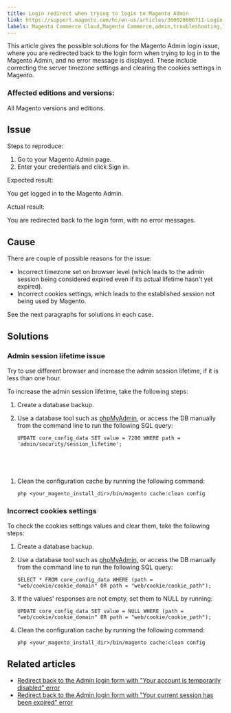 ```yaml
---
title: Login redirect when trying to login to Magento Admin
link: https://support.magento.com/hc/en-us/articles/360028606711-Login-redirect-when-trying-to-login-to-Magento-Admin
labels: Magento Commerce Cloud,Magento Commerce,admin,troubleshooting,login
---
```


This article gives the possible solutions for the Magento Admin login issue, where you are redirected back to the login form when trying to log in to the Magento Admin, and no error message is displayed. These include correcting the server timezone settings and clearing the cookies settings in Magento.

### Affected editions and versions: 

All Magento versions and editions.

## Issue

Steps to reproduce:

1. Go to your Magento Admin page.
1. Enter your credentials and click Sign in.

Expected result:

You get logged in to the Magento Admin.

Actual result:

You are redirected back to the login form, with no error messages.

## Cause

There are couple of possible reasons for the issue:

* Incorrect timezone set on browser level (which leads to the admin session being considered expired even if its actual lifetime hasn't yet expired).
* Incorrect cookies settings, which leads to the established session not being used by Magento. 

See the next paragraphs for solutions in each case.

## Solutions

### Admin session lifetime issue

Try to use different browser and increase the admin session lifetime, if it is less than one hour.

To increase the admin session lifetime, take the following steps:

1. Create a database backup.
1. Use a database tool such as [phpMyAdmin](https://devdocs.magento.com/guides/v2.2/install-gde/prereq/optional.html#install-optional-phpmyadmin), or access the DB manually from the command line to run the following SQL query:  
    
    
    <pre><code class="language-sql">UPDATE core_config_data SET value = 7200 WHERE path = 'admin/security/session_lifetime';
</code></pre>
    
    
1. Clean the configuration cache by running the following command:
    
    <pre><code class="language-bash">php &lt;your_magento_install_dir>/bin/magento cache:clean config</code></pre>
    
    

### Incorrect cookies settings

To check the cookies settings values and clear them, take the following steps:

1. Create a database backup.
1. Use a database tool such as [phpMyAdmin](https://devdocs.magento.com/guides/v2.2/install-gde/prereq/optional.html#install-optional-phpmyadmin), or access the DB manually from the command line to run the following SQL query:  
    
    
    <pre><code class="language-sql">SELECT * FROM core_config_data WHERE (path = "web/cookie/cookie_domain" OR path = "web/cookie/cookie_path");</code></pre>
    
    
1. If the values' responses are not empty, set them to NULL by running:
    
    <pre><code class="language-sql">UPDATE core_config_data SET value = NULL WHERE (path = "web/cookie/cookie_domain" OR path = "web/cookie/cookie_path");</code></pre>
    
    
1. Clean the configuration cache by running the following command:
    
    <pre><code class="language-bash">php &lt;your_magento_install_dir>/bin/magento cache:clean config</code></pre>
    
    

## Related articles

* [Redirect back to the Admin login form with "Your account is temporarily disabled" error](https://support.magento.com/hc/en-us/articles/360028606831)
* [Redirect back to the Admin login form with "Your current session has been expired" error](https://support.magento.com/hc/en-us/articles/360028441671)

 